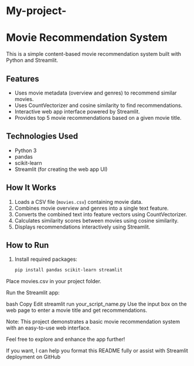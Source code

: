 # My-project-
# Movie Recommendation System

This is a simple content-based movie recommendation system built with Python and Streamlit.

## Features
- Uses movie metadata (overview and genres) to recommend similar movies.
- Uses CountVectorizer and cosine similarity to find recommendations.
- Interactive web app interface powered by Streamlit.
- Provides top 5 movie recommendations based on a given movie title.

## Technologies Used
- Python 3
- pandas
- scikit-learn
- Streamlit (for creating the web app UI)

## How It Works
1. Loads a CSV file (`movies.csv`) containing movie data.
2. Combines movie overview and genres into a single text feature.
3. Converts the combined text into feature vectors using CountVectorizer.
4. Calculates similarity scores between movies using cosine similarity.
5. Displays recommendations interactively using Streamlit.

## How to Run
1. Install required packages:
   ```bash
   pip install pandas scikit-learn streamlit
Place movies.csv in your project folder.

Run the Streamlit app:

bash
Copy
Edit
streamlit run your_script_name.py
Use the input box on the web page to enter a movie title and get recommendations.

Note: This project demonstrates a basic movie recommendation system with an easy-to-use web interface.

Feel free to explore and enhance the app further!

If you want, I can help you format this README fully or assist with Streamlit deployment on GitHub
